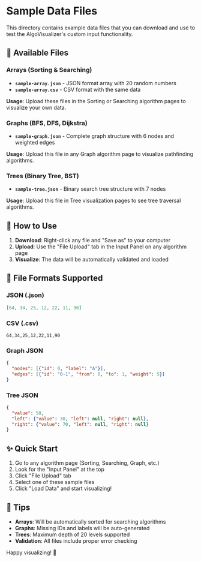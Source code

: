 # Sample Data Files

This directory contains example data files that you can download and use to test the AlgoVisualizer's custom input functionality.

## 📁 Available Files

### Arrays (Sorting & Searching)
- **`sample-array.json`** - JSON format array with 20 random numbers
- **`sample-array.csv`** - CSV format with the same data

**Usage**: Upload these files in the Sorting or Searching algorithm pages to visualize your own data.

### Graphs (BFS, DFS, Dijkstra)
- **`sample-graph.json`** - Complete graph structure with 6 nodes and weighted edges

**Usage**: Upload this file in any Graph algorithm page to visualize pathfinding algorithms.

### Trees (Binary Tree, BST)
- **`sample-tree.json`** - Binary search tree structure with 7 nodes

**Usage**: Upload this file in Tree visualization pages to see tree traversal algorithms.

## 🔧 How to Use

1. **Download**: Right-click any file and "Save as" to your computer
2. **Upload**: Use the "File Upload" tab in the Input Panel on any algorithm page
3. **Visualize**: The data will be automatically validated and loaded

## 📝 File Formats Supported

### JSON (.json)
```json
[64, 34, 25, 12, 22, 11, 90]
```

### CSV (.csv)
```csv
64,34,25,12,22,11,90
```

### Graph JSON
```json
{
  "nodes": [{"id": 0, "label": "A"}],
  "edges": [{"id": "0-1", "from": 0, "to": 1, "weight": 5}]
}
```

### Tree JSON
```json
{
  "value": 50,
  "left": {"value": 30, "left": null, "right": null},
  "right": {"value": 70, "left": null, "right": null}
}
```

## ✨ Quick Start

1. Go to any algorithm page (Sorting, Searching, Graph, etc.)
2. Look for the "Input Panel" at the top
3. Click "File Upload" tab
4. Select one of these sample files
5. Click "Load Data" and start visualizing!

## 🎯 Tips

- **Arrays**: Will be automatically sorted for searching algorithms
- **Graphs**: Missing IDs and labels will be auto-generated
- **Trees**: Maximum depth of 20 levels supported
- **Validation**: All files include proper error checking

Happy visualizing! 🚀